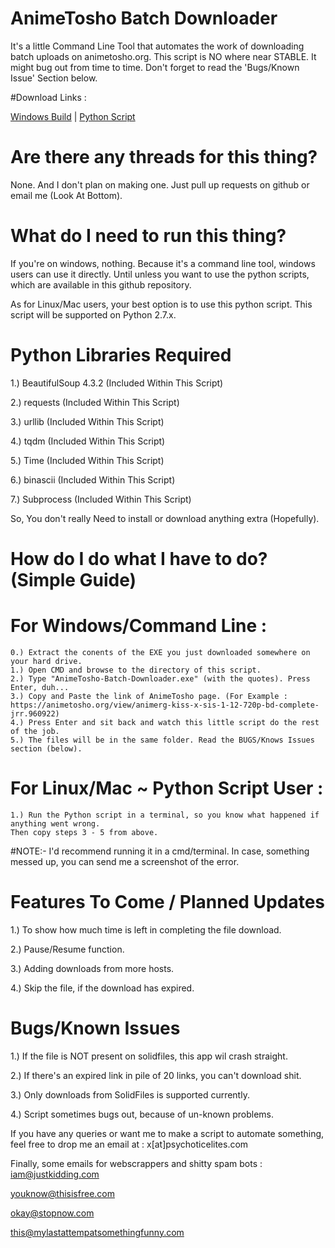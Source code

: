 # AnimeTosho Batch Downloader
It's a little Command Line Tool that automates the work of downloading batch uploads on animetosho.org. This script is NO where near STABLE. It might bug out from time to time. Don't forget to read the 'Bugs/Known Issue' Section below.


#Download Links :

 <a href="http://sourceforge.net/projects/animetosho-batch-downloader/files/Xonshiz%20AnimeTosho%20Batch%20Ripper.exe/download">Windows Build</a> | <a href="https://github.com/Xonshiz/AnimeTosho-Batch-Downloader">Python Script</a>

# Are there any threads for this thing?

None. And I don't plan on making one. Just pull up requests on github or email me (Look At Bottom).


# What do I need to run this thing?

If you're on windows, nothing. Because it's a command line tool, windows users can use it directly. Until unless you want to use the python scripts, which are available in this github repository.

As for Linux/Mac users, your best option is to use this python script. This script will be supported on Python 2.7.x.


# Python Libraries Required

1.) BeautifulSoup 4.3.2 (Included Within This Script)

2.) requests (Included Within This Script)

3.) urllib (Included Within This Script)

4.) tqdm (Included Within This Script)

5.) Time (Included Within This Script)

6.) binascii (Included Within This Script)

7.) Subprocess (Included Within This Script)

So, You don't really Need to install or download anything extra (Hopefully).


# How do I do what I have to do? (Simple Guide)
   
   # For Windows/Command Line :

    0.) Extract the conents of the EXE you just downloaded somewhere on your hard drive.
    1.) Open CMD and browse to the directory of this script.
    2.) Type "AnimeTosho-Batch-Downloader.exe" (with the quotes). Press Enter, duh...
    3.) Copy and Paste the link of AnimeTosho page. (For Example : https://animetosho.org/view/animerg-kiss-x-sis-1-12-720p-bd-complete-jrr.960922)
    4.) Press Enter and sit back and watch this little script do the rest of the job.
    5.) The files will be in the same folder. Read the BUGS/Knows Issues section (below).

 
   # For Linux/Mac ~ Python Script User :

    1.) Run the Python script in a terminal, so you know what happened if anything went wrong.
    Then copy steps 3 - 5 from above.



#NOTE:- I'd recommend running it in a cmd/terminal. In case, something messed up, you can send me a screenshot of the error.


# Features To Come / Planned Updates

1.) To show how much time is left in completing the file download.

2.) Pause/Resume function.

3.) Adding downloads from more hosts.

4.) Skip the file, if the download has expired.


# Bugs/Known Issues

1.) If the file is NOT present on solidfiles, this app wil crash straight.

2.) If there's an expired link in pile of 20 links, you can't download shit.

3.) Only downloads from SolidFiles is supported currently.

4.) Script sometimes bugs out, because of un-known problems.


If you have any queries or want me to make a script to automate something, feel free to drop me an email at :
x[at]psychoticelites.com

Finally, some emails for webscrappers and shitty spam bots :
iam@justkidding.com

youknow@thisisfree.com

okay@stopnow.com

this@mylastattempatsomethingfunny.com
